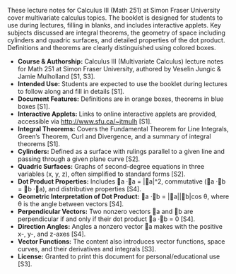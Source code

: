 These lecture notes for Calculus III (Math 251) at Simon Fraser University cover multivariate calculus topics. The booklet is designed for students to use during lectures, filling in blanks, and includes interactive applets. Key subjects discussed are integral theorems, the geometry of space including cylinders and quadric surfaces, and detailed properties of the dot product. Definitions and theorems are clearly distinguished using colored boxes.

*   **Course & Authorship:** Calculus III (Multivariate Calculus) lecture notes for Math 251 at Simon Fraser University, authored by Veselin Jungic & Jamie Mulholland [S1, S3].
*   **Intended Use:** Students are expected to use the booklet during lectures to follow along and fill in details [S1].
*   **Document Features:** Definitions are in orange boxes, theorems in blue boxes [S1].
*   **Interactive Applets:** Links to online interactive applets are provided, accessible via http://www.sfu.ca/~jtmulh [S1].
*   **Integral Theorems:** Covers the Fundamental Theorem for Line Integrals, Green’s Theorem, Curl and Divergence, and a summary of integral theorems [S1].
*   **Cylinders:** Defined as a surface with rulings parallel to a given line and passing through a given plane curve [S2].
*   **Quadric Surfaces:** Graphs of second-degree equations in three variables (x, y, z), often simplified to standard forms [S2].
*   **Dot Product Properties:** Includes ⃗a ·⃗a = |⃗a|^2, commutative (⃗a ·⃗b = ⃗b ·⃗a), and distributive properties [S4].
*   **Geometric Interpretation of Dot Product:** ⃗a ·⃗b = |⃗a||⃗b|cos θ, where θ is the angle between vectors [S4].
*   **Perpendicular Vectors:** Two nonzero vectors ⃗a and ⃗b are perpendicular if and only if their dot product ⃗a ·⃗b = 0 [S4].
*   **Direction Angles:** Angles a nonzero vector ⃗a makes with the positive x-, y-, and z-axes [S4].
*   **Vector Functions:** The content also introduces vector functions, space curves, and their derivatives and integrals [S3].
*   **License:** Granted to print this document for personal/educational use [S3].